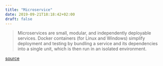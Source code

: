 ```yaml
---
title: "Microservice"
date: 2019-09-21T18:18:42+02:00
draft: false
---
```


> Microservices are small, modular, and independently deployable services. Docker containers (for Linux and Windows) simplify deployment and testing by bundling a service and its dependencies into a single unit, which is then run in an isolated environment.

[source](https://blogs.msdn.microsoft.com/wriju/2017/12/18/microservices-docker-architecture-for-apps/)
